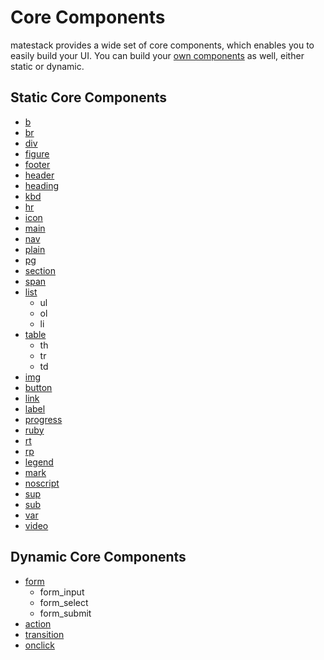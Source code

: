 # Core Components

matestack provides a wide set of core components, which enables you to easily build your UI.
You can build your [own components](/docs/extend/custom_components.md) as well, either static or dynamic.

## Static Core Components

- [b](/docs/components/b.md)
- [br](/docs/components/br.md)
- [div](/docs/components/div.md)
- [figure](/docs/components/figure.md)
- [footer](/docs/components/footer.md)
- [header](/docs/components/header.md)
- [heading](/docs/components/heading.md)
- [kbd](/docs/components/kbd.md)
- [hr](/docs/components/hr.md)
- [icon](/docs/components/icon.md)
- [main](/docs/components/main.md)
- [nav](/docs/components/nav.md)
- [plain](/docs/components/plain.md)
- [pg](/docs/components/pg.md)
- [section](/docs/components/section.md)
- [span](/docs/components/span.md)
- [list](/docs/components/list.md)
  - ul
  - ol
  - li
- [table](/docs/components/table.md)
  - th
  - tr
  - td
- [img](/docs/components/img.md)
- [button](/docs/components/button.md)
- [link](/docs/components/link.md)
- [label](/docs/components/label.md)
- [progress](/docs/components/progress.md)
- [ruby](/docs/components/ruby.md)
- [rt](/docs/components/rb.md)
- [rp](/docs/components/rt.md)
- [legend](/docs/components/legend.md)
- [mark](/docs/components/mark.md)
- [noscript](/docs/components/noscript.md)
- [sup](/docs/components/sup.md)
- [sub](/docs/components/sub.md)
- [var](/docs/components/var.md)
- [video](/docs/components/video.md)

## Dynamic Core Components

- [form](/docs/components/form.md)
  - form_input
  - form_select
  - form_submit
- [action](/docs/components/action.md)
- [transition](/docs/components/transition.md)
- [onclick](/docs/components/onclick.md)
